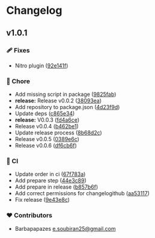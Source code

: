 # Changelog


## v1.0.1


### 🩹 Fixes

- Nitro plugin ([92e141f](https://github.com/your-org/my-module/commit/92e141f))

### 🏡 Chore

- Add missing script in package ([9825fab](https://github.com/your-org/my-module/commit/9825fab))
- **release:** Release v0.0.2 ([38093ea](https://github.com/your-org/my-module/commit/38093ea))
- Add repository to package.json ([4d23f9d](https://github.com/your-org/my-module/commit/4d23f9d))
- Update deps ([c865e34](https://github.com/your-org/my-module/commit/c865e34))
- **release:** V0.0.3 ([fd4a6ce](https://github.com/your-org/my-module/commit/fd4a6ce))
- Release v0.0.4 ([b462be1](https://github.com/your-org/my-module/commit/b462be1))
- Update release process ([8b68d2c](https://github.com/your-org/my-module/commit/8b68d2c))
- Release v0.0.5 ([0389e6c](https://github.com/your-org/my-module/commit/0389e6c))
- Release v0.0.6 ([df6cb6f](https://github.com/your-org/my-module/commit/df6cb6f))

### 🤖 CI

- Update order in ci ([67f783a](https://github.com/your-org/my-module/commit/67f783a))
- Add prepare step ([44e3c89](https://github.com/your-org/my-module/commit/44e3c89))
- Add prepare in release ([b857b6f](https://github.com/your-org/my-module/commit/b857b6f))
- Add correct permissions for changelogithub ([aa53117](https://github.com/your-org/my-module/commit/aa53117))
- Fix release ([9e43e8c](https://github.com/your-org/my-module/commit/9e43e8c))

### ❤️ Contributors

- Barbapapazes <e.soubiran25@gmail.com>

